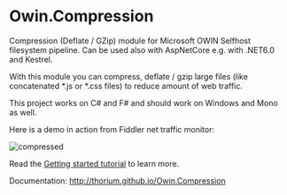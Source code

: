 
# Owin.Compression

Compression (Deflate / GZip) module for Microsoft OWIN Selfhost filesystem pipeline.
Can be used also with AspNetCore e.g. with .NET6.0 and Kestrel.

With this module you can compress, deflate / gzip large files (like concatenated *.js or *.css files) to reduce amount of web traffic.

This project works on C# and F# and should work on Windows and Mono as well.


Here is a demo in action from Fiddler net traffic monitor:

![compressed](screen.png)

Read the [Getting started tutorial](http://thorium.github.io/Owin.Compression/index.html#Getting-started) to learn more.

Documentation: http://thorium.github.io/Owin.Compression


